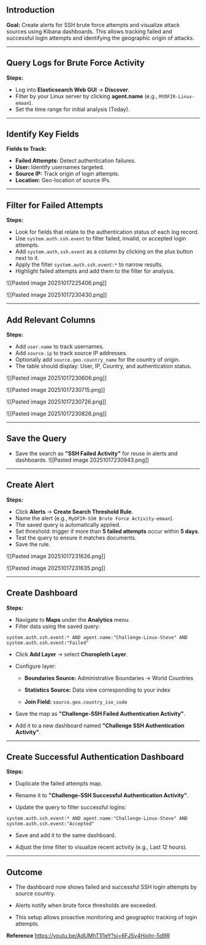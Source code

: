 
## Introduction

**Goal:** Create alerts for SSH brute force attempts and visualize attack sources using Kibana dashboards. This allows tracking failed and successful login attempts and identifying the geographic origin of attacks.

---

## Query Logs for Brute Force Activity

**Steps:**

- Log into **Elasticsearch Web GUI** → **Discover**.
- Filter by your Linux server by clicking **agent.name** (e.g., `MYDFIR-Linux-emaan`).
- Set the time range for initial analysis (Today).

---

## Identify Key Fields

**Fields to Track:**
- **Failed Attempts:** Detect authentication failures.
- **User:** Identify usernames targeted.
- **Source IP:** Track origin of login attempts.
- **Location:** Geo-location of source IPs.

---

## Filter for Failed Attempts

**Steps:**

- Look for fields that relate to the authentication status of each log record.
- Use `system.auth.ssh.event` to filter failed, invalid, or accepted login attempts.
- Add `system.auth.ssh.event` as a column by clicking on the plus button next to it.
- Apply the filter `system.auth.ssh.event:*` to narrow results.
- Highlight failed attempts and add them to the filter for analysis.

![[Pasted image 20251017225406.png]]

![[Pasted image 20251017230430.png]]

---

## Add Relevant Columns

**Steps:**

- Add `user.name` to track usernames.
- Add `source.ip` to track source IP addresses.
- Optionally add `source.geo.country_name` for the country of origin.
- The table should display: User, IP, Country, and authentication status.

![[Pasted image 20251017230606.png]]

![[Pasted image 20251017230715.png]]

![[Pasted image 20251017230726.png]]

![[Pasted image 20251017230826.png]]

---
## Save the Query

- Save the search as **"SSH Failed Activity"** for reuse in alerts and dashboards.
![[Pasted image 20251017230943.png]]

---

## Create Alert

**Steps:**

- Click **Alerts** → **Create Search Threshold Rule**.
- Name the alert (e.g., `MyDFIR-SSH Brute Force Activity-emaan`).
- The saved query is automatically applied.
- Set threshold: trigger if more than **5 failed attempts** occur within **5 days**.
- Test the query to ensure it matches documents.
- Save the rule.

![[Pasted image 20251017231626.png]]

![[Pasted image 20251017231635.png]]

---

## Create Dashboard

**Steps:**

- Navigate to **Maps** under the **Analytics** menu.
- Filter data using the saved query:

`system.auth.ssh.event:* AND agent.name:"Challenge-Linux-Steve" AND system.auth.ssh.event:"Failed"`

- Click **Add Layer** → select **Choropleth Layer**.
    
- Configure layer:
    
    - **Boundaries Source:** Administrative Boundaries → World Countries
        
    - **Statistics Source:** Data view corresponding to your index
        
    - **Join Field:** `source.geo.country_iso_code`
        
- Save the map as **"Challenge-SSH Failed Authentication Activity"**.
    
- Add it to a new dashboard named **"Challenge SSH Authentication Activity"**.
    

---

## Create Successful Authentication Dashboard

**Steps:**

- Duplicate the failed attempts map.
    
- Rename it to **"Challenge-SSH Successful Authentication Activity"**.
    
- Update the query to filter successful logins:
    

`system.auth.ssh.event:* AND agent.name:"Challenge-Linux-Steve" AND system.auth.ssh.event:"Accepted"`

- Save and add it to the same dashboard.
    
- Adjust the time filter to visualize recent activity (e.g., Last 12 hours).
    

---

## Outcome

- The dashboard now shows failed and successful SSH login attempts by source country.
    
- Alerts notify when brute force thresholds are exceeded.
    
- This setup allows proactive monitoring and geographic tracking of login attempts.


**Reference**
https://youtu.be/AdUMhT1l1eY?si=6FJSv4Hiohr-5d9R